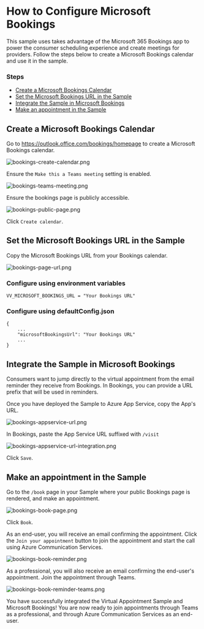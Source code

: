 # How to Configure Microsoft Bookings

This sample uses takes advantage of the Microsoft 365 Bookings app to power the consumer scheduling experience and create meetings for providers. Follow the steps below to create a Microsoft Bookings calendar and use it in the sample.

### Steps

- [Create a Microsoft Bookings Calendar](#bookingscalendar)
- [Set the Microsoft Bookings URL in the Sample](#bookingsurl)
- [Integrate the Sample in Microsoft Bookings](#bookingssampleintegration)
- [Make an appointment in the Sample](#sampleappointment)

## <a id="bookingscalendar">Create a Microsoft Bookings Calendar</a>

Go to https://outlook.office.com/bookings/homepage to create a Microsoft Bookings calendar.

![bookings-create-calendar.png](../docs/images/bookings/bookings-create-calendar.png)

Ensure the `Make this a Teams meeting` setting is enabled.

![bookings-teams-meeting.png](../docs/images/bookings/bookings-teams-meeting.png)

Ensure the bookings page is publicly accessible.

![bookings-public-page.png](../docs/images/bookings/bookings-public-page.png)

Click `Create calendar`.

## <a id="bookingsurl">Set the Microsoft Bookings URL in the Sample</a>

Copy the Microsoft Bookings URL from your Bookings calendar.

![bookings-page-url.png](../docs/images/bookings/bookings-page-url.png)

### Configure using environment variables

```
VV_MICROSOFT_BOOKINGS_URL = "Your Bookings URL"
```

### Configure using defaultConfig.json

```
{
    ...
    "microsoftBookingsUrl": "Your Bookings URL"
    ...
}
```

## <a id="bookingssampleintegration">Integrate the Sample in Microsoft Bookings</a>

Consumers want to jump directly to the virtual appointment from the email reminder they receive from Bookings. In Bookings, you can provide a URL prefix that will be used in reminders.

Once you have deployed the Sample to Azure App Service, copy the App's URL.

![bookings-appservice-url.png](../docs/images/bookings/bookings-appservice-url.png)

In Bookings, paste the App Service URL suffixed with `/visit`

![bookings-appservice-url-integration.png](../docs/images/bookings/bookings-appservice-url-integration.png)

Click `Save`.

## <a id="sampleappointment">Make an appointment in the Sample</a>

Go to the `/book` page in your Sample where your public Bookings page is rendered, and make an appointment.

![bookings-book-page.png](../docs/images/bookings/bookings-book-page.png)

Click `Book`.

As an end-user, you will receive an email confirming the appointment. Click the `Join your appointment` button to join the appointment and start the call using Azure Communication Services.

![bookings-book-reminder.png](../docs/images/bookings/bookings-book-reminder.png)

As a professional, you will also receive an email confirming the end-user's appointment. Join the appointment through Teams.

![bookings-book-reminder-teams.png](../docs/images/bookings/bookings-book-reminder-teams.png)

You have successfully integrated the Virtual Appointment Sample and Microsoft Bookings! You are now ready to join appointments through Teams as a professional, and through Azure Communication Services as an end-user.
